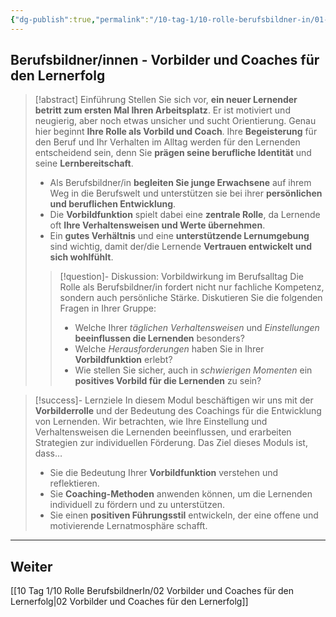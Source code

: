 ```yaml
---
{"dg-publish":true,"permalink":"/10-tag-1/10-rolle-berufsbildner-in/01-meine-rolle-als-berufsbildner/"}
---
```


## Berufsbildner/innen - Vorbilder und Coaches für den Lernerfolg

>[!abstract] Einführung
>Stellen Sie sich vor, **ein neuer Lernender betritt zum ersten Mal Ihren Arbeitsplatz**. Er ist motiviert und neugierig, aber noch etwas unsicher und sucht Orientierung. Genau hier beginnt **Ihre Rolle als Vorbild und Coach**. Ihre **Begeisterung** für den Beruf und Ihr Verhalten im Alltag werden für den Lernenden entscheidend sein, denn Sie **prägen seine berufliche Identität** und seine **Lernbereitschaft**.
>
>* Als Berufsbildner/in **begleiten Sie junge Erwachsene** auf ihrem Weg in die Berufswelt und unterstützen sie bei ihrer **persönlichen und beruflichen Entwicklung**.
>* Die **Vorbildfunktion** spielt dabei eine **zentrale Rolle**, da Lernende oft **Ihre Verhaltensweisen und Werte übernehmen**.
>* Ein **gutes Verhältnis** und eine **unterstützende Lernumgebung** sind wichtig, damit der/die Lernende **Vertrauen entwickelt und sich wohlfühlt**.
>>[!question]- Diskussion: Vorbildwirkung im Berufsalltag
>>Die Rolle als Berufsbildner/in fordert nicht nur fachliche Kompetenz, sondern auch persönliche Stärke. Diskutieren Sie die folgenden Fragen in Ihrer Gruppe:
>>* Welche Ihrer *täglichen Verhaltensweisen* und *Einstellungen* **beeinflussen die Lernenden** besonders?
>>* Welche *Herausforderungen* haben Sie in Ihrer **Vorbildfunktion** erlebt?
>>* Wie stellen Sie sicher, auch in *schwierigen Momenten* ein **positives Vorbild für die Lernenden** zu sein?

> [!success]- Lernziele
>In diesem Modul beschäftigen wir uns mit der **Vorbilderrolle** und der Bedeutung des Coachings für die Entwicklung von Lernenden. Wir betrachten, wie Ihre Einstellung und Verhaltensweisen die Lernenden beeinflussen, und erarbeiten Strategien zur individuellen Förderung. Das Ziel dieses Moduls ist, dass…
>* Sie die Bedeutung Ihrer **Vorbildfunktion** verstehen und reflektieren.
>* Sie **Coaching-Methoden** anwenden können, um die Lernenden individuell zu fördern und zu unterstützen.
>* Sie einen **positiven Führungsstil** entwickeln, der eine offene und motivierende Lernatmosphäre schafft.

---
## Weiter
[[10 Tag 1/10 Rolle BerufsbildnerIn/02 Vorbilder und Coaches für den Lernerfolg\|02 Vorbilder und Coaches für den Lernerfolg]]